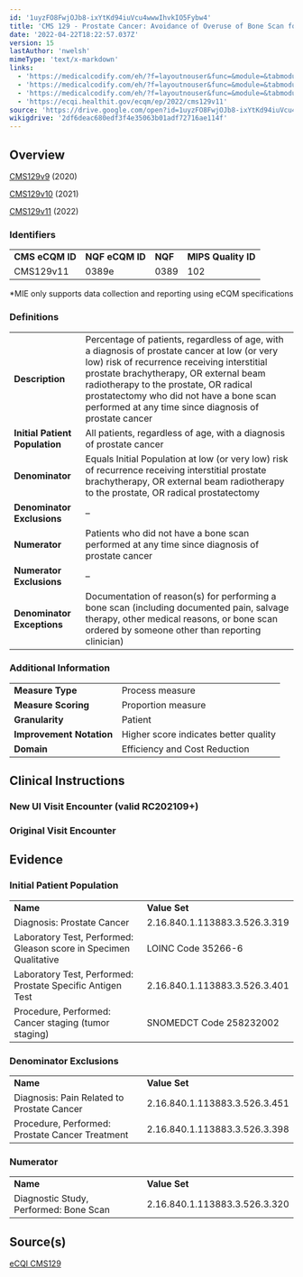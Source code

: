 ```yaml
---
id: '1uyzFO8FwjOJb8-ixYtKd94iuVcu4wwwIhvkIO5Fybw4'
title: 'CMS 129 - Prostate Cancer: Avoidance of Overuse of Bone Scan for Staging Low Risk Prostate Cancer Patients'
date: '2022-04-22T18:22:57.037Z'
version: 15
lastAuthor: 'nwelsh'
mimeType: 'text/x-markdown'
links:
  - 'https://medicalcodify.com/eh/?f=layoutnouser&func=&module=&tabmodule=&name=RXDBmain&showresult=CMS129v9&showresulttype=Measure'
  - 'https://medicalcodify.com/eh/?f=layoutnouser&func=&module=&tabmodule=&name=RXDBmain&showresult=CMS129v10&showresulttype=Measure'
  - 'https://medicalcodify.com/eh/?f=layoutnouser&func=&module=&tabmodule=&name=RXDBmain&showresult=CMS129v11&showresulttype=Measure'
  - 'https://ecqi.healthit.gov/ecqm/ep/2022/cms129v11'
source: 'https://drive.google.com/open?id=1uyzFO8FwjOJb8-ixYtKd94iuVcu4wwwIhvkIO5Fybw4'
wikigdrive: '2df6deac680edf3f4e35063b01adf72716ae114f'
---
```

## Overview

[CMS129v9](https://medicalcodify.com/eh/?f=layoutnouser&func=&module=&tabmodule=&name=RXDBmain&showresult=CMS129v9&showresulttype=Measure) (2020)

[CMS129v10](https://medicalcodify.com/eh/?f=layoutnouser&func=&module=&tabmodule=&name=RXDBmain&showresult=CMS129v10&showresulttype=Measure) (2021)

[CMS129v11](https://medicalcodify.com/eh/?f=layoutnouser&func=&module=&tabmodule=&name=RXDBmain&showresult=CMS129v11&showresulttype=Measure) (2022)

### Identifiers

<table>
<tr>
<td><strong>CMS eCQM ID</strong></td>
<td><strong>NQF eCQM ID</strong></td>
<td><strong>NQF</strong></td>
<td><strong>MIPS Quality ID</strong></td>
</tr>
<tr>
<td>CMS129v11</td>
<td>0389e</td>
<td>0389</td>
<td>102</td>
</tr>
</table>

*MIE only supports data collection and reporting using eCQM specifications

### Definitions

<table>
<tr>
<td><strong>Description</strong></td>
<td>Percentage of patients, regardless of age, with a diagnosis of prostate cancer at low (or very low) risk of recurrence receiving interstitial prostate brachytherapy, OR external beam radiotherapy to the prostate, OR radical prostatectomy who did not have a bone scan performed at any time since diagnosis of prostate cancer</td>
</tr>
<tr>
<td><strong>Initial Patient Population</strong></td>
<td>All patients, regardless of age, with a diagnosis of prostate cancer</td>
</tr>
<tr>
<td><strong>Denominator</strong></td>
<td>Equals Initial Population at low (or very low) risk of recurrence receiving interstitial prostate brachytherapy, OR external beam radiotherapy to the prostate, OR radical prostatectomy</td>
</tr>
<tr>
<td><strong>Denominator Exclusions</strong></td>
<td>–</td>
</tr>
<tr>
<td><strong>Numerator</strong></td>
<td>Patients who did not have a bone scan performed at any time since diagnosis of prostate cancer</td>
</tr>
<tr>
<td><strong>Numerator Exclusions</strong></td>
<td>–</td>
</tr>
<tr>
<td><strong>Denominator Exceptions</strong></td>
<td>Documentation of reason(s) for performing a bone scan (including documented pain, salvage therapy, other medical reasons, or bone scan ordered by someone other than reporting clinician)</td>
</tr>
</table>

### Additional Information

<table>
<tr>
<td><strong>Measure Type</strong></td>
<td>Process measure</td>
</tr>
<tr>
<td><strong>Measure Scoring</strong></td>
<td>Proportion measure</td>
</tr>
<tr>
<td><strong>Granularity</strong></td>
<td>Patient</td>
</tr>
<tr>
<td><strong>Improvement Notation</strong></td>
<td>Higher score indicates better quality</td>
</tr>
<tr>
<td><strong>Domain</strong></td>
<td>Efficiency and Cost Reduction</td>
</tr>
</table>

## Clinical Instructions

### New UI Visit Encounter (valid RC202109+)


### Original Visit Encounter

## Evidence

### Initial Patient Population

<table>
<tr>
<td><strong>Name</strong></td>
<td><strong>Value Set</strong></td>
</tr>
<tr>
<td>Diagnosis: Prostate Cancer</td>
<td>2.16.840.1.113883.3.526.3.319</td>
</tr>
<tr>
<td>Laboratory Test, Performed: Gleason score in Specimen Qualitative</td>
<td>LOINC Code 35266-6</td>
</tr>
<tr>
<td>Laboratory Test, Performed: Prostate Specific Antigen Test</td>
<td>2.16.840.1.113883.3.526.3.401</td>
</tr>
<tr>
<td>Procedure, Performed: Cancer staging (tumor staging)</td>
<td>SNOMEDCT Code 258232002</td>
</tr>
</table>

### Denominator Exclusions

<table>
<tr>
<td><strong>Name</strong></td>
<td><strong>Value Set</strong></td>
</tr>
<tr>
<td>Diagnosis: Pain Related to Prostate Cancer</td>
<td>2.16.840.1.113883.3.526.3.451</td>
</tr>
<tr>
<td>Procedure, Performed: Prostate Cancer Treatment</td>
<td>2.16.840.1.113883.3.526.3.398</td>
</tr>
</table>

### Numerator

<table>
<tr>
<td><strong>Name</strong></td>
<td><strong>Value Set</strong></td>
</tr>
<tr>
<td>Diagnostic Study, Performed: Bone Scan</td>
<td>2.16.840.1.113883.3.526.3.320</td>
</tr>
</table>

## Source(s)

[eCQI CMS129](https://ecqi.healthit.gov/ecqm/ep/2022/cms129v11)
